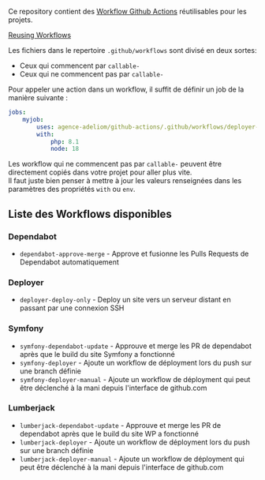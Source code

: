 Ce repository contient des [Workflow Github Actions](https://docs.github.com/en/actions/using-workflows/about-workflows)
réutilisables pour les projets. 

[Reusing Workflows](https://docs.github.com/en/actions/using-workflows/reusing-workflows)

Les fichiers dans le repertoire `.github/workflows` sont divisé en deux sortes:
- Ceux qui commencent par `callable-`
- Ceux qui ne commencent pas par `callable-`

Pour appeler une action dans un workflow, il suffit de définir un job de la 
manière suivante :

```yaml
jobs:
    myjob:
        uses: agence-adeliom/github-actions/.github/workflows/deployer-symfony.yml@main
        with:
            php: 8.1
            node: 18
```

Les workflow qui ne commencent pas par `callable-` peuvent être directement copiés dans votre projet pour aller plus vite.  
Il faut juste bien penser à mettre à jour les valeurs renseignées dans les paramètres des propriétés
`with` ou `env`.

## Liste des Workflows disponibles

### Dependabot
- `dependabot-approve-merge` - Approve et fusionne les Pulls Requests de Dependabot automatiquement

### Deployer
- `deployer-deploy-only` - Deploy un site vers un serveur distant en passant par une connexion SSH

### Symfony
- `symfony-dependabot-update` - Approuve et merge les PR de dependabot après
  que le build du site Symfony a fonctionné
- `symfony-deployer` - Ajoute un workflow de déployment lors du push sur une
branch définie
- `symfony-deployer-manual` - Ajoute un workflow de déployment qui peut être
  déclenché à la mani depuis l'interface de github.com

### Lumberjack
- `lumberjack-dependabot-update` - Approuve et merge les PR de dependabot après
  que le build du site WP a fonctionné
- `lumberjack-deployer` - Ajoute un workflow de déployment lors du push sur une
  branch définie
- `lumberjack-deployer-manual` - Ajoute un workflow de déployment qui peut être
  déclenché à la mani depuis l'interface de github.com

